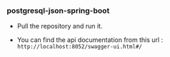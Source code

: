 ### postgresql-json-spring-boot

- Pull the repository and run it.

- You can find the api documentation from this url : `http://localhost:8052/swagger-ui.html#/`